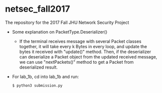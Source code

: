 # netsec_fall2017

The repository for the 2017 Fall JHU Network Security Project

* Some explanation on PacketType.Deserializer()
    * If the terminal receives message with several Packet classes together, it will take every k Bytes in every loop, and update the bytes it received with "update()" method. Then, if the deserializer can deserialize a Packet object from the updated received message, we can use "nextPackets()" method to get a Packet from deserialized result.

* For lab_1b, cd into lab_1b and run:
    ```
    $ python3 submission.py
    ```